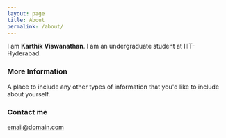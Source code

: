 ```yaml
---
layout: page
title: About
permalink: /about/
---
```


I am <b>Karthik Viswanathan</b>. I am an undergraduate student at IIIT-Hyderabad.

### More Information

A place to include any other types of information that you'd like to include about yourself.

### Contact me

[email@domain.com](mailto:email@domain.com)
